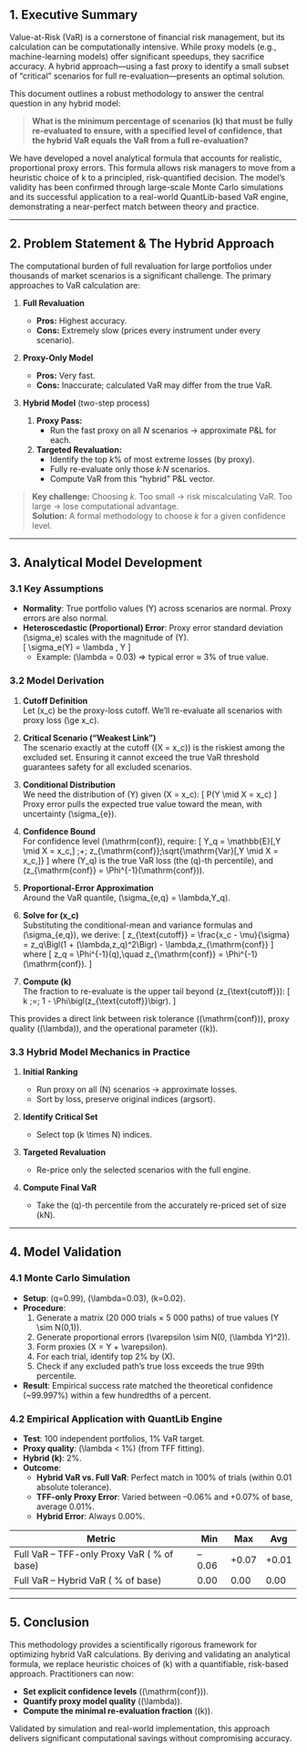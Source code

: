 ## 1. Executive Summary

Value-at-Risk (VaR) is a cornerstone of financial risk management, but its calculation can be computationally intensive. While proxy models (e.g., machine-learning models) offer significant speedups, they sacrifice accuracy. A hybrid approach—using a fast proxy to identify a small subset of “critical” scenarios for full re-evaluation—presents an optimal solution.

This document outlines a robust methodology to answer the central question in any hybrid model:

> **What is the minimum percentage of scenarios (k) that must be fully re-evaluated to ensure, with a specified level of confidence, that the hybrid VaR equals the VaR from a full re-evaluation?**

We have developed a novel analytical formula that accounts for realistic, proportional proxy errors. This formula allows risk managers to move from a heuristic choice of k to a principled, risk-quantified decision. The model’s validity has been confirmed through large-scale Monte Carlo simulations and its successful application to a real-world QuantLib-based VaR engine, demonstrating a near-perfect match between theory and practice.

---

## 2. Problem Statement & The Hybrid Approach

The computational burden of full revaluation for large portfolios under thousands of market scenarios is a significant challenge. The primary approaches to VaR calculation are:

1. **Full Revaluation**  
   - **Pros:** Highest accuracy.  
   - **Cons:** Extremely slow (prices every instrument under every scenario).

2. **Proxy-Only Model**  
   - **Pros:** Very fast.  
   - **Cons:** Inaccurate; calculated VaR may differ from the true VaR.

3. **Hybrid Model** (two-step process)  
   1. **Proxy Pass:**  
      - Run the fast proxy on all _N_ scenarios → approximate P&L for each.  
   2. **Targeted Revaluation:**  
      - Identify the top _k_% of most extreme losses (by proxy).  
      - Fully re-evaluate only those _k·N_ scenarios.  
      - Compute VaR from this “hybrid” P&L vector.

> **Key challenge:** Choosing _k_. Too small → risk miscalculating VaR. Too large → lose computational advantage.  
> **Solution:** A formal methodology to choose _k_ for a given confidence level.

---

## 3. Analytical Model Development

### 3.1 Key Assumptions

- **Normality**: True portfolio values \(Y\) across scenarios are normal. Proxy errors are also normal.  
- **Heteroscedastic (Proportional) Error**: Proxy error standard deviation \(\sigma_e\) scales with the magnitude of \(Y\).  
  \[
    \sigma_e(Y) = \lambda \, Y
  \]
  - Example: \(\lambda = 0.03\) ⇒ typical error ≈ 3% of true value.

### 3.2 Model Derivation

1. **Cutoff Definition**  
   Let \(x_c\) be the proxy-loss cutoff. We’ll re-evaluate all scenarios with proxy loss \(\ge x_c\).

2. **Critical Scenario (“Weakest Link”)**  
   The scenario exactly at the cutoff (\(X = x_c\)) is the riskiest among the excluded set. Ensuring it cannot exceed the true VaR threshold guarantees safety for all excluded scenarios.

3. **Conditional Distribution**  
   We need the distribution of \(Y\) given \(X = x_c\):
   \[
   P(Y \mid X = x_c)
   \]
   Proxy error pulls the expected true value toward the mean, with uncertainty \(\sigma_{e}\).

4. **Confidence Bound**  
   For confidence level \(\mathrm{conf}\), require:
   \[
     Y_q = \mathbb{E}[\,Y \mid X = x_c\,] \;+\; z_{\mathrm{conf}}\;\sqrt{\mathrm{Var}[\,Y \mid X = x_c\,]}
   \]
   where \(Y_q\) is the true VaR loss (the \(q\)-th percentile), and \(z_{\mathrm{conf}} = \Phi^{-1}(\mathrm{conf})\).

5. **Proportional-Error Approximation**  
   Around the VaR quantile, \(\sigma_{e,q} = \lambda\,Y_q\).

6. **Solve for \(x_c\)**  
   Substituting the conditional-mean and variance formulas and \(\sigma_{e,q}\), we derive:
   \[
     z_{\text{cutoff}}
     = \frac{x_c - \mu}{\sigma}
     = z_q\Bigl(1 + (\lambda\,z_q)^2\Bigr) - \lambda\,z_{\mathrm{conf}}
   \]
   where
   \[
     z_q = \Phi^{-1}(q),\quad
     z_{\mathrm{conf}} = \Phi^{-1}(\mathrm{conf}).
   \]

7. **Compute \(k\)**  
   The fraction to re-evaluate is the upper tail beyond \(z_{\text{cutoff}}\):
   \[
     k \;=\; 1 - \Phi\bigl(z_{\text{cutoff}}\bigr).
   \]

This provides a direct link between risk tolerance (\(\mathrm{conf}\)), proxy quality (\(\lambda\)), and the operational parameter (\(k\)).

### 3.3 Hybrid Model Mechanics in Practice

1. **Initial Ranking**  
   - Run proxy on all \(N\) scenarios → approximate losses.  
   - Sort by loss, preserve original indices (argsort).

2. **Identify Critical Set**  
   - Select top \(k \times N\) indices.

3. **Targeted Revaluation**  
   - Re-price only the selected scenarios with the full engine.

4. **Compute Final VaR**  
   - Take the \(q\)-th percentile from the accurately re-priced set of size \(kN\).

---

## 4. Model Validation

### 4.1 Monte Carlo Simulation

- **Setup**: \(q=0.99\), \(\lambda=0.03\), \(k=0.02\).  
- **Procedure**:  
  1. Generate a matrix (20 000 trials × 5 000 paths) of true values \(Y \sim N(0,1)\).  
  2. Generate proportional errors \(\varepsilon \sim N(0, (\lambda Y)^2)\).  
  3. Form proxies \(X = Y + \varepsilon\).  
  4. For each trial, identify top 2% by \(X\).  
  5. Check if any excluded path’s true loss exceeds the true 99th percentile.  
- **Result**: Empirical success rate matched the theoretical confidence (~99.997%) within a few hundredths of a percent.

### 4.2 Empirical Application with QuantLib Engine

- **Test**: 100 independent portfolios, 1% VaR target.  
- **Proxy quality**: \(\lambda < 1\%\) (from TFF fitting).  
- **Hybrid \(k\)**: 2%.  
- **Outcome**:  
  - **Hybrid VaR vs. Full VaR**: Perfect match in 100% of trials (within 0.01 absolute tolerance).  
  - **TFF-only Proxy Error**: Varied between –0.06% and +0.07% of base, average 0.01%.  
  - **Hybrid Error**: Always 0.00%.

| Metric                                    | Min   | Max   | Avg    |
|-------------------------------------------|-------|-------|--------|
| Full VaR – TFF-only Proxy VaR ( % of base) | –0.06 | +0.07 | +0.01 |
| Full VaR – Hybrid VaR ( % of base)         |  0.00 |  0.00 |  0.00 |

---

## 5. Conclusion

This methodology provides a scientifically rigorous framework for optimizing hybrid VaR calculations. By deriving and validating an analytical formula, we replace heuristic choices of \(k\) with a quantifiable, risk-based approach. Practitioners can now:

- **Set explicit confidence levels** (\(\mathrm{conf}\)).  
- **Quantify proxy model quality** (\(\lambda\)).  
- **Compute the minimal re-evaluation fraction** (\(k\)).  

Validated by simulation and real-world implementation, this approach delivers significant computational savings without compromising accuracy.
